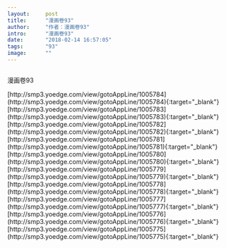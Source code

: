 ```yaml
---
layout:     post
title:      "漫画卷93"
author:     "作者：漫画卷93"
intro:      "漫画卷93"
date:       "2018-02-14 16:57:05"
tags:       "93"
image:      ""
---
```

<div style="text-align: center">
<p><img src=""/></p>
</div>
<p class="post-meta">
<span>漫画卷93</span>
</p>
[http://smp3.yoedge.com/view/gotoAppLine/1005784](http://smp3.yoedge.com/view/gotoAppLine/1005784){:target="_blank"}
[http://smp3.yoedge.com/view/gotoAppLine/1005783](http://smp3.yoedge.com/view/gotoAppLine/1005783){:target="_blank"}
[http://smp3.yoedge.com/view/gotoAppLine/1005782](http://smp3.yoedge.com/view/gotoAppLine/1005782){:target="_blank"}
[http://smp3.yoedge.com/view/gotoAppLine/1005781](http://smp3.yoedge.com/view/gotoAppLine/1005781){:target="_blank"}
[http://smp3.yoedge.com/view/gotoAppLine/1005780](http://smp3.yoedge.com/view/gotoAppLine/1005780){:target="_blank"}
[http://smp3.yoedge.com/view/gotoAppLine/1005779](http://smp3.yoedge.com/view/gotoAppLine/1005779){:target="_blank"}
[http://smp3.yoedge.com/view/gotoAppLine/1005778](http://smp3.yoedge.com/view/gotoAppLine/1005778){:target="_blank"}
[http://smp3.yoedge.com/view/gotoAppLine/1005777](http://smp3.yoedge.com/view/gotoAppLine/1005777){:target="_blank"}
[http://smp3.yoedge.com/view/gotoAppLine/1005776](http://smp3.yoedge.com/view/gotoAppLine/1005776){:target="_blank"}
[http://smp3.yoedge.com/view/gotoAppLine/1005775](http://smp3.yoedge.com/view/gotoAppLine/1005775){:target="_blank"}


